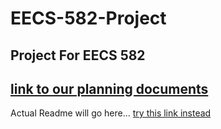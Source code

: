 # EECS-582-Project
Project For EECS 582
---
[link to our planning documents](https://hackmd.io/oC0iv0OfSPq-AEqwlEEs0g)
---
Actual Readme will go here...
[try this link instead](https://hackmd.io/@matthewmcmanness/Hy0QGOTwyg)

